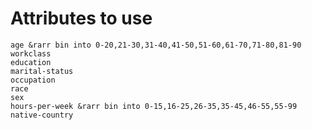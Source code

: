 

# Attributes to use

    age &rarr bin into 0-20,21-30,31-40,41-50,51-60,61-70,71-80,81-90
    workclass
    education
    marital-status
    occupation
    race
    sex
    hours-per-week &rarr bin into 0-15,16-25,26-35,35-45,46-55,55-99 
    native-country
    
    
